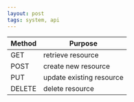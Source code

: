 ```yaml
---
layout: post
tags: system, api
---
```


| Method | Purpose                  |
| ------ | ------------------------ |
| GET    | retrieve resource        |
| POST   | create new resource      |
| PUT    | update existing resource |
| DELETE | delete resource          |
